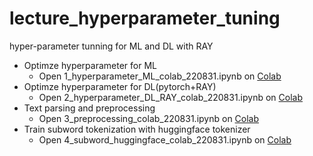 # lecture_hyperparameter_tuning
hyper-parameter tunning for ML and DL with RAY

- Optimze hyperparameter for ML
  - Open 1_hyperparameter_ML_colab_220831.ipynb on [Colab](https://colab.research.google.com/)
- Optimze hyperparameter for DL(pytorch+RAY)
  - Open 2_hyperparameter_DL_RAY_colab_220831.ipynb on [Colab](https://colab.research.google.com/)
- Text parsing and preprocessing
  - Open 3_preprocessing_colab_220831.ipynb on [Colab](https://colab.research.google.com/)
- Train subword tokenization with huggingface tokenizer
  - Open 4_subword_huggingface_colab_220831.ipynb on [Colab](https://colab.research.google.com/)
